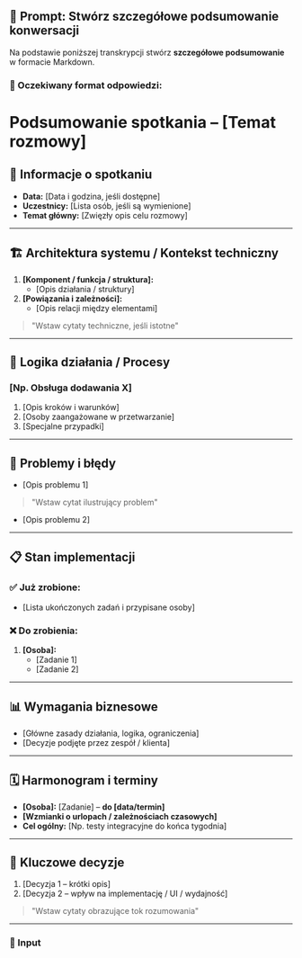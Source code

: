 ## 🧠 Prompt: Stwórz szczegółowe podsumowanie konwersacji

Na podstawie poniższej transkrypcji stwórz **szczegółowe podsumowanie** w formacie Markdown.

### 🔽 Oczekiwany format odpowiedzi:

# Podsumowanie spotkania – [Temat rozmowy]

## 📅 Informacje o spotkaniu
- **Data:** [Data i godzina, jeśli dostępne]
- **Uczestnicy:** [Lista osób, jeśli są wymienione]
- **Temat główny:** [Zwięzły opis celu rozmowy]

---

## 🏗️ Architektura systemu / Kontekst techniczny
1. **[Komponent / funkcja / struktura]:**
   - [Opis działania / struktury]
2. **[Powiązania i zależności]:**
   - [Opis relacji między elementami]

> "Wstaw cytaty techniczne, jeśli istotne"

---

## 🔄 Logika działania / Procesy
### [Np. Obsługa dodawania X]
1. [Opis kroków i warunków]
2. [Osoby zaangażowane w przetwarzanie]
3. [Specjalne przypadki]

---

## 🐛 Problemy i błędy
- [Opis problemu 1]
> "Wstaw cytat ilustrujący problem"
- [Opis problemu 2]

---

## 📋 Stan implementacji

### ✅ Już zrobione:
- [Lista ukończonych zadań i przypisane osoby]

### ❌ Do zrobienia:
1. **[Osoba]:**
   - [Zadanie 1]
   - [Zadanie 2]

---

## 📊 Wymagania biznesowe
- [Główne zasady działania, logika, ograniczenia]
- [Decyzje podjęte przez zespół / klienta]

---

## 🗓️ Harmonogram i terminy
- **[Osoba]:** [Zadanie] – **do [data/termin]**
- **[Wzmianki o urlopach / zależnościach czasowych]**
- **Cel ogólny:** [Np. testy integracyjne do końca tygodnia]

---

## 🔑 Kluczowe decyzje
1. [Decyzja 1 – krótki opis]
2. [Decyzja 2 – wpływ na implementację / UI / wydajność]

> "Wstaw cytaty obrazujące tok rozumowania"

---

### 📎 Input
